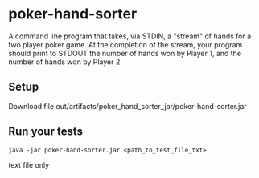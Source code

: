 # poker-hand-sorter

A command line program that takes, via STDIN, a "stream" of hands for a two player poker game. 
At the completion of the stream, your program should print to STDOUT the number of hands won by Player 1, 
and the number of hands won by Player 2.

## Setup
Download file out/artifacts/poker_hand_sorter_jar/poker-hand-sorter.jar

## Run your tests
```
java -jar poker-hand-sorter.jar <path_to_test_file_txt>
```

text file only